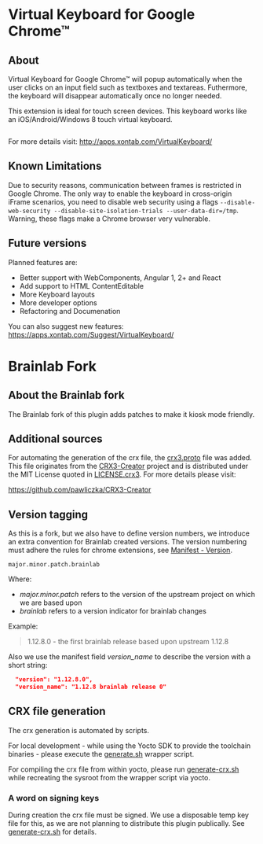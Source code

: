 Virtual Keyboard for Google Chrome&trade;
=========================================

## About
Virtual Keyboard for Google Chrome&trade; will popup automatically when the user clicks on an input field such as textboxes and textareas. Futhermore, the keyboard will disappear automatically once no longer needed.

This extension is ideal for touch screen devices. This keyboard works like an iOS/Android/Windows 8 touch virtual keyboard.

<img src="http://apps.xontab.com/content/VirtualKeyboard/1.png" alt="" />

For more details visit: http://apps.xontab.com/VirtualKeyboard/

## Known Limitations
Due to security reasons, communication between frames is restricted in Google Chrome.  The only way to enable the keyboard in cross-origin iFrame scenarios, you need to disable web security using a flags `--disable-web-security --disable-site-isolation-trials --user-data-dir=/tmp`. Warning, these flags make a Chrome browser very vulnerable.  

## Future versions

Planned features are:
* Better support with WebComponents, Angular 1, 2+ and React
* Add support to HTML ContentEditable
* More Keyboard layouts
* More developer options
* Refactoring and Documenation

You can also suggest new features: https://apps.xontab.com/Suggest/VirtualKeyboard/

Brainlab Fork
=========================================

## About the Brainlab fork
The Brainlab fork of this plugin adds patches to make it kiosk mode friendly.

## Additional sources
For automating the generation of the crx file, the [crx3.proto](./scripts/crx3.proto) file was added. This file originates from the [CRX3-Creator](https://github.com/pawliczka/CRX3-Creator) project and is distributed under the MIT License quoted in [LICENSE.crx3](./LICENSE.crx3). For more details please visit:

https://github.com/pawliczka/CRX3-Creator

## Version tagging
As this is a fork, but we also have to define version numbers, we introduce an extra convention for Brainlab created versions. The version numbering must adhere the rules for chrome extensions, see [Manifest - Version](https://developer.chrome.com/docs/extensions/reference/manifest/version).

~~~shell
major.minor.patch.brainlab
~~~
Where:
- *major.minor.patch* refers to the version of the upstream project on which we are based upon
- *brainlab* refers to a version indicator for brainlab changes

Example:
> 1.12.8.0 - the first brainlab release based upon upstream 1.12.8

Also we use the manifest field *version_name* to describe the version with a short string:
~~~json
  "version": "1.12.8.0",
  "version_name": "1.12.8 brainlab release 0"
~~~

## CRX file generation
The crx generation is automated by scripts.

For local development - while using the Yocto SDK to provide the toolchain binaries - please execute the [generate.sh](./scripts/generate.sh) wrapper script.

For compiling the crx file from within yocto, please run [generate-crx.sh](./scripts/generate-crx.sh) while recreating the sysroot from the wrapper script via yocto.

### A word on signing keys
During creation the crx file must be signed. We use a disposable temp key file for this, as we are not planning to distribute this plugin publically. See [generate-crx.sh](./scripts/generate-crx.sh) for details.
